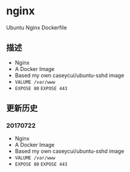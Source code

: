 # nginx
Ubuntu Nginx Dockerfile 

## 描述

- Nginx
- A Docker Image
- Based my own caseycui/ubuntu-sshd image
- `VALUME /var/www`
- `EXPOSE 80`   `EXPOSE 443`

## 更新历史

### 20170722

- Nginx
- A Docker Image
- Based my own caseycui/ubuntu-sshd image
- `VALUME /var/www`
- `EXPOSE 80`   `EXPOSE 443`
